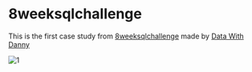 # 8weeksqlchallenge

This is the first case study from <a href="https://8weeksqlchallenge.com/case-study-1/">8weeksqlchallenge</a> made by <a href="https://www.datawithdanny.com/">Data With Danny</a>

![1](https://user-images.githubusercontent.com/114480002/201091761-e35e54b2-ffe8-435e-a854-89b51c78a154.png)

